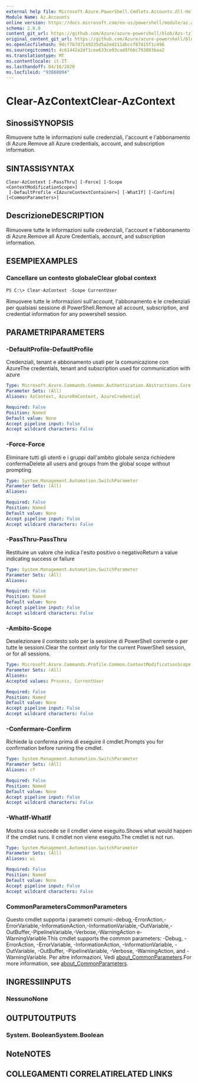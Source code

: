 ```yaml
---
external help file: Microsoft.Azure.PowerShell.Cmdlets.Accounts.dll-Help.xml
Module Name: Az.Accounts
online version: https://docs.microsoft.com/en-us/powershell/module/az.accounts/clear-azcontext
schema: 2.0.0
content_git_url: https://github.com/Azure/azure-powershell/blob/Azs-tzl/src/Accounts/Accounts/help/Clear-AzContext.md
original_content_git_url: https://github.com/Azure/azure-powershell/blob/Azs-tzl/src/Accounts/Accounts/help/Clear-AzContext.md
ms.openlocfilehash: 9dcf7b7d7149235d5a2ed211dbccf87415f1c496
ms.sourcegitcommit: 4c61442a2df1cee633ce93cad9f6bc793803baa2
ms.translationtype: MT
ms.contentlocale: it-IT
ms.lasthandoff: 04/16/2020
ms.locfileid: "93860094"
---
```

# <span data-ttu-id="c15c8-101">Clear-AzContext</span><span class="sxs-lookup"><span data-stu-id="c15c8-101">Clear-AzContext</span></span>

## <span data-ttu-id="c15c8-102">Sinossi</span><span class="sxs-lookup"><span data-stu-id="c15c8-102">SYNOPSIS</span></span>
<span data-ttu-id="c15c8-103">Rimuovere tutte le informazioni sulle credenziali, l'account e l'abbonamento di Azure.</span><span class="sxs-lookup"><span data-stu-id="c15c8-103">Remove all Azure credentials, account, and subscription information.</span></span>

## <span data-ttu-id="c15c8-104">SINTASSI</span><span class="sxs-lookup"><span data-stu-id="c15c8-104">SYNTAX</span></span>

```
Clear-AzContext [-PassThru] [-Force] [-Scope <ContextModificationScope>]
 [-DefaultProfile <IAzureContextContainer>] [-WhatIf] [-Confirm] [<CommonParameters>]
```

## <span data-ttu-id="c15c8-105">Descrizione</span><span class="sxs-lookup"><span data-stu-id="c15c8-105">DESCRIPTION</span></span>
<span data-ttu-id="c15c8-106">Rimuovere tutte le informazioni sulle credenziali, l'account e l'abbonamento di Azure.</span><span class="sxs-lookup"><span data-stu-id="c15c8-106">Remove all Azure Credentials, account, and subscription information.</span></span>

## <span data-ttu-id="c15c8-107">ESEMPI</span><span class="sxs-lookup"><span data-stu-id="c15c8-107">EXAMPLES</span></span>

### <span data-ttu-id="c15c8-108">Cancellare un contesto globale</span><span class="sxs-lookup"><span data-stu-id="c15c8-108">Clear global context</span></span>
```
PS C:\> Clear-AzContext -Scope CurrentUser
```

<span data-ttu-id="c15c8-109">Rimuovere tutte le informazioni sull'account, l'abbonamento e le credenziali per qualsiasi sessione di PowerShell.</span><span class="sxs-lookup"><span data-stu-id="c15c8-109">Remove all account, subscription, and credential information for any powershell session.</span></span>

## <span data-ttu-id="c15c8-110">PARAMETRI</span><span class="sxs-lookup"><span data-stu-id="c15c8-110">PARAMETERS</span></span>

### <span data-ttu-id="c15c8-111">-DefaultProfile</span><span class="sxs-lookup"><span data-stu-id="c15c8-111">-DefaultProfile</span></span>
<span data-ttu-id="c15c8-112">Credenziali, tenant e abbonamento usati per la comunicazione con Azure</span><span class="sxs-lookup"><span data-stu-id="c15c8-112">The credentials, tenant and subscription used for communication with azure</span></span>

```yaml
Type: Microsoft.Azure.Commands.Common.Authentication.Abstractions.Core.IAzureContextContainer
Parameter Sets: (All)
Aliases: AzContext, AzureRmContext, AzureCredential

Required: False
Position: Named
Default value: None
Accept pipeline input: False
Accept wildcard characters: False
```

### <span data-ttu-id="c15c8-113">-Force</span><span class="sxs-lookup"><span data-stu-id="c15c8-113">-Force</span></span>
<span data-ttu-id="c15c8-114">Eliminare tutti gli utenti e i gruppi dall'ambito globale senza richiedere conferma</span><span class="sxs-lookup"><span data-stu-id="c15c8-114">Delete all users and groups from the global scope without prompting</span></span>

```yaml
Type: System.Management.Automation.SwitchParameter
Parameter Sets: (All)
Aliases:

Required: False
Position: Named
Default value: None
Accept pipeline input: False
Accept wildcard characters: False
```

### <span data-ttu-id="c15c8-115">-PassThru</span><span class="sxs-lookup"><span data-stu-id="c15c8-115">-PassThru</span></span>
<span data-ttu-id="c15c8-116">Restituire un valore che indica l'esito positivo o negativo</span><span class="sxs-lookup"><span data-stu-id="c15c8-116">Return a value indicating success or failure</span></span>

```yaml
Type: System.Management.Automation.SwitchParameter
Parameter Sets: (All)
Aliases:

Required: False
Position: Named
Default value: None
Accept pipeline input: False
Accept wildcard characters: False
```

### <span data-ttu-id="c15c8-117">-Ambito</span><span class="sxs-lookup"><span data-stu-id="c15c8-117">-Scope</span></span>
<span data-ttu-id="c15c8-118">Deselezionare il contesto solo per la sessione di PowerShell corrente o per tutte le sessioni.</span><span class="sxs-lookup"><span data-stu-id="c15c8-118">Clear the context only for the current PowerShell session, or for all sessions.</span></span>

```yaml
Type: Microsoft.Azure.Commands.Profile.Common.ContextModificationScope
Parameter Sets: (All)
Aliases:
Accepted values: Process, CurrentUser

Required: False
Position: Named
Default value: None
Accept pipeline input: False
Accept wildcard characters: False
```

### <span data-ttu-id="c15c8-119">-Confermare</span><span class="sxs-lookup"><span data-stu-id="c15c8-119">-Confirm</span></span>
<span data-ttu-id="c15c8-120">Richiede la conferma prima di eseguire il cmdlet.</span><span class="sxs-lookup"><span data-stu-id="c15c8-120">Prompts you for confirmation before running the cmdlet.</span></span>

```yaml
Type: System.Management.Automation.SwitchParameter
Parameter Sets: (All)
Aliases: cf

Required: False
Position: Named
Default value: None
Accept pipeline input: False
Accept wildcard characters: False
```

### <span data-ttu-id="c15c8-121">-WhatIf</span><span class="sxs-lookup"><span data-stu-id="c15c8-121">-WhatIf</span></span>
<span data-ttu-id="c15c8-122">Mostra cosa succede se il cmdlet viene eseguito.</span><span class="sxs-lookup"><span data-stu-id="c15c8-122">Shows what would happen if the cmdlet runs.</span></span>
<span data-ttu-id="c15c8-123">Il cmdlet non viene eseguito.</span><span class="sxs-lookup"><span data-stu-id="c15c8-123">The cmdlet is not run.</span></span>

```yaml
Type: System.Management.Automation.SwitchParameter
Parameter Sets: (All)
Aliases: wi

Required: False
Position: Named
Default value: None
Accept pipeline input: False
Accept wildcard characters: False
```

### <span data-ttu-id="c15c8-124">CommonParameters</span><span class="sxs-lookup"><span data-stu-id="c15c8-124">CommonParameters</span></span>
<span data-ttu-id="c15c8-125">Questo cmdlet supporta i parametri comuni:-debug,-ErrorAction,-ErrorVariable,-InformationAction,-InformationVariable,-OutVariable,-OutBuffer,-PipelineVariable,-Verbose,-WarningAction e-WarningVariable.</span><span class="sxs-lookup"><span data-stu-id="c15c8-125">This cmdlet supports the common parameters: -Debug, -ErrorAction, -ErrorVariable, -InformationAction, -InformationVariable, -OutVariable, -OutBuffer, -PipelineVariable, -Verbose, -WarningAction, and -WarningVariable.</span></span> <span data-ttu-id="c15c8-126">Per altre informazioni, Vedi [about_CommonParameters](http://go.microsoft.com/fwlink/?LinkID=113216).</span><span class="sxs-lookup"><span data-stu-id="c15c8-126">For more information, see [about_CommonParameters](http://go.microsoft.com/fwlink/?LinkID=113216).</span></span>

## <span data-ttu-id="c15c8-127">INGRESSI</span><span class="sxs-lookup"><span data-stu-id="c15c8-127">INPUTS</span></span>

### <span data-ttu-id="c15c8-128">Nessuno</span><span class="sxs-lookup"><span data-stu-id="c15c8-128">None</span></span>

## <span data-ttu-id="c15c8-129">OUTPUT</span><span class="sxs-lookup"><span data-stu-id="c15c8-129">OUTPUTS</span></span>

### <span data-ttu-id="c15c8-130">System. Boolean</span><span class="sxs-lookup"><span data-stu-id="c15c8-130">System.Boolean</span></span>

## <span data-ttu-id="c15c8-131">Note</span><span class="sxs-lookup"><span data-stu-id="c15c8-131">NOTES</span></span>

## <span data-ttu-id="c15c8-132">COLLEGAMENTI CORRELATI</span><span class="sxs-lookup"><span data-stu-id="c15c8-132">RELATED LINKS</span></span>
